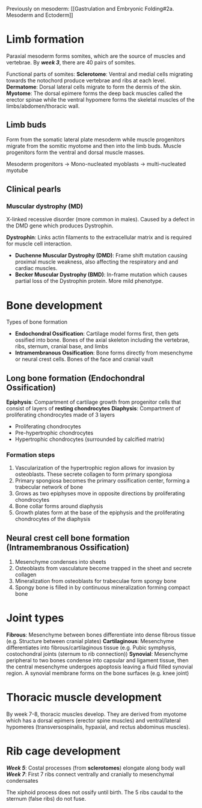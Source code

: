 Previously on mesoderm: [[Gastrulation and Embryonic Folding#2a. Mesoderm and Ectoderm]]
# Limb formation
Paraxial mesoderm forms somites, which are the source of muscles and vertebrae. By ***week 3***, there are 40 pairs of somites.

Functional parts of somites:
**Sclerotome**: Ventral and medial cells migrating towards the notochord produce vertebrae and ribs at each level.
**Dermatome**: Dorsal lateral cells migrate to form the dermis of the skin.
**Myotome**: The dorsal epimere forms the deep back muscles called the erector spinae while the ventral hypomere forms the skeletal muscles of the limbs/abdomen/thoracic wall.
## Limb buds
Form from the somatic lateral plate mesoderm while muscle progenitors migrate from the somitic myotome and then into the limb buds. Muscle progenitors form the ventral and dorsal muscle masses.

Mesoderm progenitors → Mono-nucleated myoblasts → multi-nucleated myotube
## Clinical pearls
### Muscular dystrophy (MD)
X-linked recessive disorder (more common in males). Caused by a defect in the DMD gene which produces Dystrophin.

**Dystrophin**: Links actin filaments to the extracellular matrix and is required for muscle cell interaction.

- **Duchenne Muscular Dystrophy (DMD)**: Frame shift mutation causing proximal muscle weakness, also affecting the respiratory and and cardiac muscles.
- **Becker Muscular Dystrophy (BMD)**: In-frame mutation which causes partial loss of the Dystrophin protein. More mild phenotype.
# Bone development
Types of bone formation
- **Endochondral Ossification**: Cartilage model forms first, then gets ossified into bone. Bones of the axial skeleton including the vertebrae, ribs, sternum, cranial base, and limbs
- **Intramembranous Ossification**: Bone forms directly from mesenchyme or neural crest cells. Bones of the face and cranial vault
## Long bone formation (Endochondral Ossification)
**Epiphysis**: Compartment of cartilage growth from progenitor cells that consist of layers of **resting chondrocytes**
**Diaphysis**: Compartment of proliferating chondrocytes made of 3 layers
- Proliferating chondrocytes
- Pre-hypertrophic chondrocytes
- Hypertrophic chondrocytes (surrounded by calcified matrix)
### Formation steps
1. Vascularization of the hypertrophic region allows for invasion by osteoblasts. These secrete collagen to form primary spongiosa
2. Primary spongiosa becomes the primary ossification center, forming a trabecular network of bone
3. Grows as two epiphyses move in opposite directions by proliferating chondrocytes
4. Bone collar forms around diaphysis
5. Growth plates form at the base of the epiphysis and the proliferating chondrocytes of the diaphysis
## Neural crest cell bone formation (Intramembranous Ossification)
1. Mesenchyme condenses into sheets
2. Osteoblasts from vasculature become trapped in the sheet and secrete collagen
3. Mineralization from osteoblasts for trabeculae form spongy bone
4. Spongy bone is filled in by continuous mineralization forming compact bone
# Joint types
**Fibrous**: Mesenchyme between bones differentiate into dense fibrous tissue (e.g. Structure between cranial plates)
**Cartilaginous**: Mesenchyme differentiates into fibrous/cartilaginous tissue (e.g. Pubic symphysis, costochondral joints (sternum to rib connection))
**Synovial**: Mesenchyme peripheral to two bones condense into capsular and ligament tissue, then the central mesenchyme undergoes apoptosis leaving a fluid filled synovial region. A synovial membrane forms on the bone surfaces (e.g. knee joint)
# Thoracic muscle development
By week 7-8, thoracic muscles develop. They are derived from myotome which has a dorsal epimers  (erector spine muscles) and ventral/lateral hypomeres (transversospinalis, hypaxial, and rectus abdominus muscles).
# Rib cage development
***Week 5***: Costal processes (from **sclerotomes**) elongate along body wall
***Week 7***: First 7 ribs connect ventrally and cranially to mesenchymal condensates

The xiphoid process does not ossify until birth. The 5 ribs caudal to the sternum (false ribs) do not fuse.